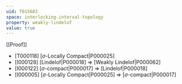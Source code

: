 ```yaml
---
uid: T015683
space: interlocking-interval-topology
property: weakly-lindelof
value: true
---
```

[[Proof]]

* [T000118] [$\sigma$-Locally Compact|P000025]
* [I000128] [Lindelof|P000018] => [Weakly Lindelof|P000062]
* [I000122] [$\sigma$-compact|P000017] => [Lindelof|P000018]
* [I000005] [$\sigma$-Locally Compact|P000025] => [$\sigma$-compact|P000017]


